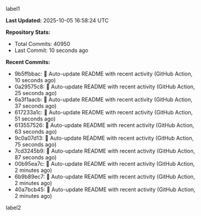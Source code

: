 
label1 
<!-- ACTIVITY_START -->
**Last Updated:** 2025-10-05 16:58:24 UTC

**Repository Stats:**
- Total Commits: 40950
- Last Commit: 10 seconds ago

**Recent Commits:**
- 9b5ffbbac: 🤖 Auto-update README with recent activity (GitHub Action, 10 seconds ago)
- 0a29575c8: 🤖 Auto-update README with recent activity (GitHub Action, 25 seconds ago)
- 6a3f1aacb: 🤖 Auto-update README with recent activity (GitHub Action, 37 seconds ago)
- 617233a1c: 🤖 Auto-update README with recent activity (GitHub Action, 51 seconds ago)
- 613557526: 🤖 Auto-update README with recent activity (GitHub Action, 63 seconds ago)
- 9c0a07d13: 🤖 Auto-update README with recent activity (GitHub Action, 75 seconds ago)
- 7cd3245b9: 🤖 Auto-update README with recent activity (GitHub Action, 87 seconds ago)
- 00b95ea7c: 🤖 Auto-update README with recent activity (GitHub Action, 2 minutes ago)
- 6b9b89ec7: 🤖 Auto-update README with recent activity (GitHub Action, 2 minutes ago)
- 40a7bcb45: 🤖 Auto-update README with recent activity (GitHub Action, 2 minutes ago)
<!-- ACTIVITY_END -->

label2
